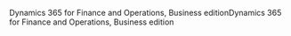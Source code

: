 <span data-ttu-id="e5eb9-101">Dynamics 365 for Finance and Operations, Business edition</span><span class="sxs-lookup"><span data-stu-id="e5eb9-101">Dynamics 365 for Finance and Operations, Business edition</span></span>
